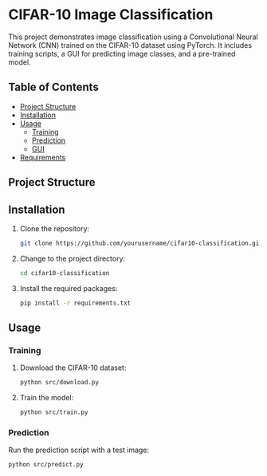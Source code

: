 # CIFAR-10 Image Classification

This project demonstrates image classification using a Convolutional Neural Network (CNN) trained on the CIFAR-10 dataset using PyTorch. It includes training scripts, a GUI for predicting image classes, and a pre-trained model.

## Table of Contents

- [Project Structure](#project-structure)
- [Installation](#installation)
- [Usage](#usage)
  - [Training](#training)
  - [Prediction](#prediction)
  - [GUI](#gui)
- [Requirements](#requirements)

## Project Structure

## Installation

1. Clone the repository:
    ```bash
    git clone https://github.com/yourusername/cifar10-classification.git
    ```
2. Change to the project directory:
    ```bash
    cd cifar10-classification
    ```
3. Install the required packages:
    ```bash
    pip install -r requirements.txt
    ```

## Usage

### Training

1. Download the CIFAR-10 dataset:
    ```bash
    python src/download.py
    ```
2. Train the model:
    ```bash
    python src/train.py
    ```

### Prediction

Run the prediction script with a test image:
```bash
python src/predict.py

